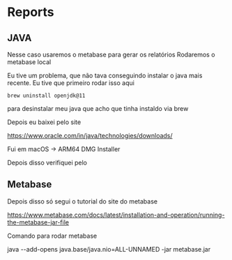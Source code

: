 # Reports

## JAVA

Nesse caso usaremos o metabase para gerar os relatórios
Rodaremos o metabase local

Eu tive um problema, que não tava conseguindo instalar o java mais recente. Eu tive que primeiro rodar isso aqui

`brew uninstall openjdk@11` 

para desinstalar meu java que acho que tinha instaldo via brew

Depois eu baixei pelo site

https://www.oracle.com/in/java/technologies/downloads/

Fui em macOS -> ARM64 DMG Installer

Depois disso verifiquei pelo 


## Metabase

Depois disso só segui o tutorial do site do metabase

https://www.metabase.com/docs/latest/installation-and-operation/running-the-metabase-jar-file


Comando para rodar metabase

java --add-opens java.base/java.nio=ALL-UNNAMED -jar metabase.jar

